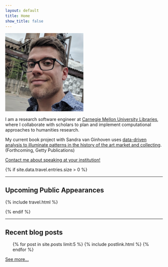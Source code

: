 ```yaml
---
layout: default
title: Home
show_title: false
---
```


<img id="headshot" height="250" width="250" src="/assets/images-display/luxembourg_headshot.jpeg" alt="mlincoln headshot" />

I am a research software engineer at [Carnegie Mellon University Libraries](http://library.cmu.edu/), where I collaborate with scholars to plan and implement computational approaches to humanities research.

My current book project with Sandra van Ginhoven uses [data-driven analysis to illuminate patterns in the history of the art market and collecting](http://blogs.getty.edu/iris/predicting-the-past-digital-art-history-modeling-and-machine-learning/). (Forthcoming, Getty Publications)

[Contact me about speaking at your institution!](/speaking)

{% if site.data.travel.entries.size > 0 %}
***

## Upcoming Public Appearances

{% include travel.html %}

{% endif %}
***

## Recent blog posts

<nav>
	<ul>
	{% for post in site.posts limit:5 %}
	  {% include postlink.html %}
	{% endfor %}
	</ul>
</nav>

[See more...](/archive)
